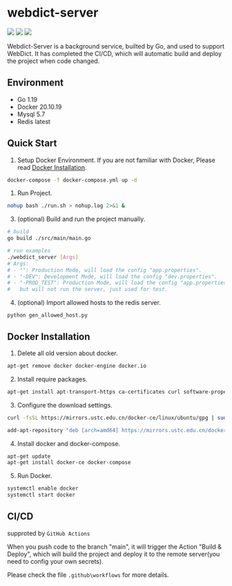 # webdict-server

![](https://img.shields.io/badge/-Go-brightgreen) ![](https://img.shields.io/badge/-Docker-blue) ![](https://img.shields.io/badge/-CI/CD-red)

Webdict-Server is a background service, builted by Go, and used to support WebDict. It has completed the CI/CD, which will automatic build and deploy the project when code changed.

## Environment

- Go 1.19
- Docker 20.10.19
- Mysql 5.7
- Redis latest

## Quick Start

1. Setup Docker Environment. If you are not familiar with Docker, Please read [Docker Installation](#Docker_Installation).

```sh
docker-compose -f docker-compose.yml up -d
```

1. Run Project.

```sh
nohup bash ./run.sh > nohup.log 2>&1 &
```

3. (optional) Build and run the project manually.

```sh
# build
go build ./src/main/main.go

# run examples
./webdict_server [Args]
# Args:
# - "": Production Mode, will load the config "app.properties".
# - "-DEV": Development Mode, will load the config "dev.properties".
# - "-PROD_TEST": Production Mode, will load the config "app.properties", 
#   but will not run the server, just used for test.
```

4. (optional) Import allowed hosts to the redis server.

```shell
python gen_allowed_host.py
```

<a id="Docker_Installation"></a>
## Docker Installation

1. Delete all old version about docker.

```sh
apt-get remove docker docker-engine docker.io
```

2. Install require packages.

```sh
apt-get install apt-transport-https ca-certificates curl software-properties-common
```

3. Configure the download settings.

```sh
curl -fsSL https://mirrors.ustc.edu.cn/docker-ce/linux/ubuntu/gpg | sudo apt-key add -

add-apt-repository "deb [arch=amd64] https://mirrors.ustc.edu.cn/docker-ce/linux/ubuntu $(lsb_release -cs) stable"
```

4. Install docker and docker-compose.

```sh
apt-get update
apt-get install docker-ce docker-compose
```

5. Run Docker.

```sh
systemctl enable docker
systemctl start docker
```

## CI/CD
supproted by `GitHub Actions`

When you push code to the branch "main", it will trigger the Action "Build & Deploy", which will build the project and deploy it to the remote server(you need to config your own secrets).

Please check the file `.github\workflows` for more details.
